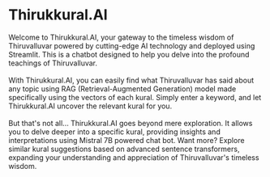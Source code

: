 # Thirukkural.AI

Welcome to Thirukkural.AI, your gateway to the timeless wisdom of Thiruvalluvar powered by cutting-edge AI technology and deployed using Streamlit. This is a chatbot designed to help you delve into the profound teachings of Thiruvalluvar.
<br><br>
With Thirukkural.AI, you can easily find what Thiruvalluvar has said about any topic using RAG (Retrieval-Augmented Generation) model made specifically using the vectors of each kural. Simply enter a keyword, and let Thirukkural.AI uncover the relevant kural for you.
<br><br>
But that's not all... Thirukkural.AI goes beyond mere exploration. It allows you to delve deeper into a specific kural, providing insights and interpretations using Mistral 7B powered chat bot. Want more? Explore similar kural suggestions based on advanced sentence transformers, expanding your understanding and appreciation of Thiruvalluvar's timeless wisdom.